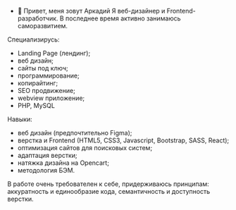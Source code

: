 - 👋 Привет, меня зовут Аркадий
Я веб-дизайнер и Frontend-разработчик. В последнее время активно занимаюсь саморазвитием.

Специализирусь:
- Landing Page (лендинг);
- веб дизайн;
- сайты под ключ;
- программирование;
- копирайтинг;
- SEO продвижение;
- webview приложение;
- PHP, MySQL

Навыки:
- веб дизайн (предпочтительно Figma);
- верстка и Frontend (HTML5, CSS3, Javascript, Bootstrap, SASS, React);
- оптимизация сайтов для поисковых систем;
- адаптация верстки;
- натяжка дизайна на Opencart;
- методология БЭМ.

В работе очень требователен к себе, придерживаюсь принципам: аккуратность и единообразие кода, семантичность и доступность верстки.

